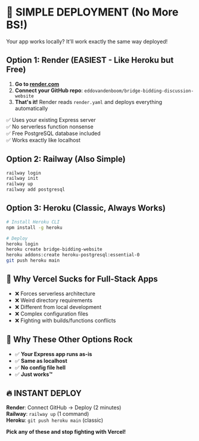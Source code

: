 # 🚀 SIMPLE DEPLOYMENT (No More BS!)

Your app works locally? It'll work exactly the same way deployed!

## Option 1: Render (EASIEST - Like Heroku but Free)

1. **Go to [render.com](https://render.com)**
2. **Connect your GitHub repo**: `eddovandenboom/bridge-bidding-discussion-website`
3. **That's it!** Render reads `render.yaml` and deploys everything automatically

✅ Uses your existing Express server  
✅ No serverless function nonsense  
✅ Free PostgreSQL database included  
✅ Works exactly like localhost  

## Option 2: Railway (Also Simple)

```bash
railway login
railway init
railway up
railway add postgresql
```

## Option 3: Heroku (Classic, Always Works)

```bash
# Install Heroku CLI
npm install -g heroku

# Deploy
heroku login
heroku create bridge-bidding-website
heroku addons:create heroku-postgresql:essential-0
git push heroku main
```

## 🤬 Why Vercel Sucks for Full-Stack Apps

- ❌ Forces serverless architecture
- ❌ Weird directory requirements  
- ❌ Different from local development
- ❌ Complex configuration files
- ❌ Fighting with builds/functions conflicts

## 🎉 Why These Other Options Rock

- ✅ **Your Express app runs as-is**
- ✅ **Same as localhost**
- ✅ **No config file hell**
- ✅ **Just works™**

## 🔥 INSTANT DEPLOY

**Render**: Connect GitHub → Deploy (2 minutes)  
**Railway**: `railway up` (1 command)  
**Heroku**: `git push heroku main` (classic)

**Pick any of these and stop fighting with Vercel!**